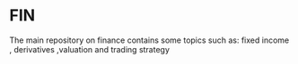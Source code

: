 # FIN
The main repository on finance contains some topics such as: fixed income , derivatives ,valuation and trading strategy
